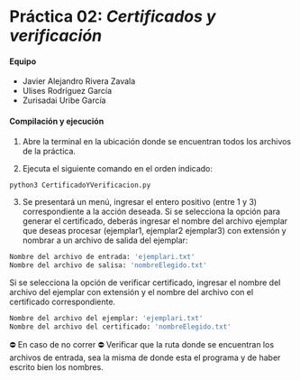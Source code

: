 # Práctica 02: *Certificados y verificación*

#### Equipo
- Javier Alejandro Rivera Zavala
- Ulises Rodríguez García
- Zurisadai Uribe García


#### Compilación y ejecución

1. Abre la terminal en la ubicación donde se encuentran todos los archivos de la práctica.

2. Ejecuta el siguiente comando en el orden indicado:
```sh
python3 CertificadoYVerificacion.py
```

3. Se presentará un menú, ingresar el entero positivo (entre 1 y 3) correspondiente a la acción deseada. Si se selecciona la opción para generar el certificado, deberás ingresar el nombre del archivo ejemplar que deseas procesar (ejemplar1, ejemplar2 ejemplar3) con extensión y nombrar a un archivo de salida del ejemplar:
```sh
Nombre del archivo de entrada: 'ejemplari.txt'
Nombre del archivo de salisa: 'nombreElegido.txt'
```
Si se selecciona la opción de verificar certificado, ingresar el nombre del archivo del ejemplar con extensión y el nombre del archivo con el certificado correspondiente.
```sh
Nombre del archivo del ejemplar: 'ejemplari.txt'
Nombre del archivo del certificado: 'nombreElegido.txt'
```

⛔ En caso de no correr ⛔
Verificar que la ruta donde se encuentran los archivos de entrada, sea la misma de donde esta el programa y de haber escrito bien los nombres.
